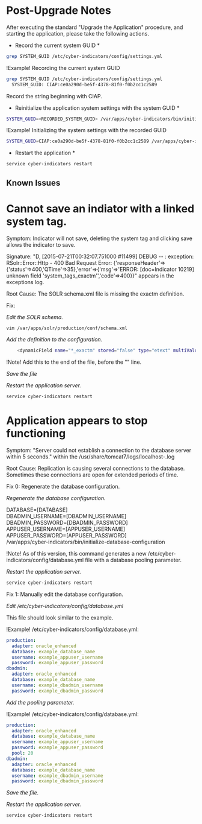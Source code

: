 # Post-Upgrade Notes

After executing the standard "Upgrade the Application" procedure, and starting the application, please take the following actions.

* Record the current system GUID *

```bash
grep SYSTEM_GUID /etc/cyber-indicators/config/settings.yml
```

!Example! Recording the current system GUID

```bash
grep SYSTEM_GUID /etc/cyber-indicators/config/settings.yml
  SYSTEM_GUID: CIAP:ce0a290d-be5f-4378-81f0-f0b2cc1c2589
```

Record the string beginning with CIAP.

* Reinitialize the application system settings with the system GUID *

```bash
SYSTEM_GUID=<RECORDED_SYSTEM_GUID> /var/apps/cyber-indicators/bin/initialize-system-settings
```

!Example! Initializing the system settings with the recorded GUID

```bash
SYSTEM_GUID=CIAP:ce0a290d-be5f-4378-81f0-f0b2cc1c2589 /var/apps/cyber-indicators/bin/initialize-system-settings
```

* Restart the application *

```bash
service cyber-indicators restart
```

## Known Issues

# Cannot save an indiator with a linked system tag.

Symptom:  Indicator will not save, deleting the system tag and clicking save allows the indicator to save.

Signature:  "D, [2015-07-21T00:32:07.751000 #11499] DEBUG -- : exception: RSolr::Error::Http - 400 Bad Request
Error: {'responseHeader'=>{'status'=>400,'QTime'=>35},'error'=>{'msg'=>'ERROR: [doc=Indicator 10219] unknown field \'system_tags_exactm\'','code'=>400}}" appears in the exceptions log.

Root Cause:  The SOLR schema.xml file is missing the exactm definition.

Fix: 

*Edit the SOLR schema.*

```bash
vim /var/apps/solr/production/conf/schema.xml
```

*Add the definition to the configuration.*

```bash
    <dynamicField name="*_exactm" stored="false" type="etext" multiValued="true" indexed="true"/>
```

!Note! Add this to the end of the file, before the "</schema>" line.

*Save the file*

*Restart the application server.*

```bash
service cyber-indicators restart
```

# Application appears to stop functioning

Symptom: "Server could not establish a connection to the database server within 5 seconds." within the /usr/share/tomcat7/logs/localhost-<date>.log

Root Cause:  Replication is causing several connections to the database.  Sometimes these connections are open for extended periods of time.

Fix 0: Regenerate the database configuration.

*Regenerate the database configuration.*

DATABASE=[DATABASE] \
DBADMIN_USERNAME=[DBADMIN_USERNAME] \
DBADMIN_PASSWORD=[DBADMIN_PASSWORD] \
APPUSER_USERNAME=[APPUSER_USERNAME] \
APPUSER_PASSWORD=[APPUSER_PASSWORD] \
/var/apps/cyber-indicators/bin/initialize-database-configuration


!Note! As of this version, this command generates a new /etc/cyber-indicators/config/database.yml file with a database pooling parameter.

*Restart the application server.*

```bash
service cyber-indicators restart
```

Fix 1: Manually edit the database configuration.

*Edit /etc/cyber-indicators/config/database.yml*

This file should look similar to the example.

!Example!  /etc/cyber-indicators/config/database.yml:

```yaml
production:
  adapter: oracle_enhanced
  database: example_database_name
  username: example_appuser_username
  password: example_appuser_password
dbadmin:
  adapter: oracle_enhanced
  database: example_database_name
  username: example_dbadmin_username
  password: example_dbadmin_password
```

*Add the pooling parameter.*

!Example!  /etc/cyber-indicators/config/database.yml:

```yaml
production:
  adapter: oracle_enhanced
  database: example_database_name
  username: example_appuser_username
  password: example_appuser_password
  pool: 20
dbadmin:
  adapter: oracle_enhanced
  database: example_database_name
  username: example_dbadmin_username
  password: example_dbadmin_password
```

*Save the file.*

*Restart the application server.*

```bash
service cyber-indicators restart
```


